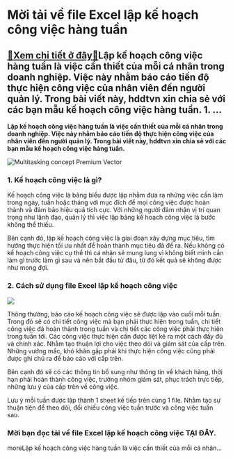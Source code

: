 Mời tải về file Excel lập kế hoạch công việc hàng tuần
======================================================

[:gift:Xem chi tiết ở đây:gift:](https://hddtvn.com/moi-tai-ve-file-excel-lap-ke-hoach-cong-viec-hang-tuan/)Lập kế hoạch công việc hàng tuần là việc cần thiết của mỗi cá nhân trong doanh nghiệp. Việc này nhằm báo cáo tiến độ thực hiện công việc của nhân viên đến người quản lý. Trong bài viết này, hddtvn xin chia sẻ với các bạn mẫu kế hoạch công việc hàng tuần. 1. …
-------------------------------------------------------------------------------------------------------------------------------------------------------------------------------------------------------------------------------------------------------------------

**Lập kế hoạch công việc hàng tuần là việc cần thiết của mỗi cá nhân trong doanh nghiệp. Việc này nhằm báo cáo tiến độ thực hiện công việc của nhân viên đến người quản lý. Trong bài viết này, hddtvn xin chia sẻ với các bạn mẫu kế hoạch công việc hàng tuần.**


![Multitasking concept Premium Vector](https://hddtvn.com/wp-content/uploads/2021/01/multitasking-concept_23-2148393363.jpg)


### 1. Kế hoạch công việc là gì?


Kế hoạch công việc là bảng biểu được lập nhằm đưa ra những việc cần làm trong ngày, tuần hoặc tháng với mục đích để mọi công việc được hoàn thành và đảm bảo hiệu quả tích cực. Với những người đảm nhận vị trí quan trọng như lãnh đạo, quản lý thì việc lập bảng kế hoạch công việc là bước không thể thiếu.


Bên cạnh đó, lập kế hoạch công việc là giai đoạn xây dựng mục tiêu, tìm hướng thực hiện tối ưu nhất để hoàn thành mục tiêu đã đề ra. Nếu không có kế hoạch công việc cụ thể thì cá nhân sẽ mung lung vì không biết mình cần làm gì trước làm gì sau và nên bắt đầu từ đâu, từ đó kết quả sẽ không được như mong đợi.


### 2. Cách sử dụng file Excel lập kế hoạch công việc


![](https://hddtvn.com/wp-content/uploads/2021/01/nMhoDTA.png)


Thông thường, báo cáo kế hoạch công việc sẽ được lập vào cuối mỗi tuần. Trong đó sẽ có chi tiết công việc mà bạn phải thực hiện trong tuần, chi tiết công việc đã hoàn thành trong tuần và chi tiết các công việc phải thực hiện trong tuần tới. Các công việc thực hiện cần được liệt kê ra một cách đầy đủ và chính xác. Nhằm tạo thuận lợi cho việc theo dõi và giám sát của cấp trên. Những vướng mắc, khó khăn gặp phải khi thực hiện công việc cũng phải được ghi chú ra để báo cáo với cấp trên.


Bên cạnh đó sẽ có các thông tin bổ sung như thông tin về khách hàng, thời hạn phải hoàn thành công việc, trưởng nhóm giám sát, phục trách trực tiếp, những lưu ý của cấp trên về công việc.


Lưu ý mỗi tuần được lập thành 1 sheet kế tiếp trên cùng 1 file. Nhằm tạo sự thuận tiện để theo dõi, đối chiếu công việc tuần trước và công việc tuần sau.


### Mời bạn đọc tải về file Excel lập kế hoạch công việc **TẠI ĐÂY**.


moreLập kế hoạch công việc hàng tuần là việc cần thiết của mỗi cá nhân…

